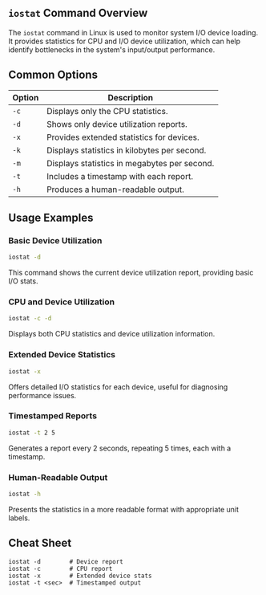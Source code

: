 ## `iostat` Command Overview

The `iostat` command in Linux is used to monitor system I/O device loading. It provides statistics for CPU and I/O device utilization, which can help identify bottlenecks in the system's input/output performance.

## Common Options

| Option     | Description                                                |
|------------|------------------------------------------------------------|
| `-c`       | Displays only the CPU statistics.                          |
| `-d`       | Shows only device utilization reports.                     |
| `-x`       | Provides extended statistics for devices.                  |
| `-k`       | Displays statistics in kilobytes per second.               |
| `-m`       | Displays statistics in megabytes per second.               |
| `-t`       | Includes a timestamp with each report.                     |
| `-h`       | Produces a human-readable output.                          |

## Usage Examples

### Basic Device Utilization
```bash
iostat -d
```
This command shows the current device utilization report, providing basic I/O stats.

### CPU and Device Utilization
```bash
iostat -c -d
```
Displays both CPU statistics and device utilization information.

### Extended Device Statistics
```bash
iostat -x
```
Offers detailed I/O statistics for each device, useful for diagnosing performance issues.

### Timestamped Reports
```bash
iostat -t 2 5
```
Generates a report every 2 seconds, repeating 5 times, each with a timestamp.

### Human-Readable Output
```bash
iostat -h
```
Presents the statistics in a more readable format with appropriate unit labels.

## Cheat Sheet

```plaintext
iostat -d        # Device report
iostat -c        # CPU report
iostat -x        # Extended device stats
iostat -t <sec>  # Timestamped output
```
